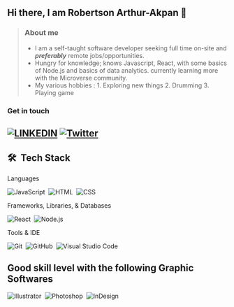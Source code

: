 ## Hi there, I am Robertson Arthur-Akpan 👋
> ### About me
> - I am a self-taught software developer seeking full time on-site and ***preferably*** remote jobs/opportunities.
> - Hungry for knowledge; knows Javascript, React, with some basics of Node.js and basics of data analytics. currently learning more with the Microverse community.
> - My various hobbies : 1. Exploring new things 2. Drumming 3. Playing game

### Get in touch

[![LINKEDIN](https://img.shields.io/badge/LinkedIn-0077B5?style=for-the-badge&logo=linkedin&logoColor=white)](https://www.linkedin.com/in/robertson-arthur-6895a0123/) [![Twitter](https://img.shields.io/twitter/follow/___Robertson?label=Robertson%20Arthur&logo=twitter&logoColor=white&style=for-the-badge)](https://twitter.com/___Robertson)
---

## 🛠 &nbsp;Tech Stack

Languages

![JavaScript](https://img.shields.io/badge/-JavaScript-05122A?style=flat&logo=javascript)&nbsp;
![HTML](https://img.shields.io/badge/-HTML-05122A?style=flat&logo=HTML5)&nbsp;
![CSS](https://img.shields.io/badge/-CSS-05122A?style=flat&logo=CSS3&logoColor=1572B6)&nbsp;


Frameworks, Libraries, & Databases

![React](https://img.shields.io/badge/-React-05122A?style=flat&logo=react)&nbsp;
![Node.js](https://img.shields.io/badge/-Node.js-05122A?style=flat&logo=node.js)&nbsp;

Tools & IDE

![Git](https://img.shields.io/badge/-Git-05122A?style=flat&logo=git)&nbsp;
![GitHub](https://img.shields.io/badge/-GitHub-05122A?style=flat&logo=github)&nbsp;
![Visual Studio Code](https://img.shields.io/badge/-Visual%20Studio%20Code-05122A?style=flat&logo=visual-studio-code&logoColor=007ACC)&nbsp;

## Good skill level with the following Graphic Softwares
![Illustrator](https://img.shields.io/badge/-Illustrator-05122A?style=flat&logo=adobe-illustrator)&nbsp;
![Photoshop](https://img.shields.io/badge/-Photoshop-05122A?style=flat&logo=adobe-photoshop)&nbsp;
![InDesign](https://img.shields.io/badge/-InDesign-05122A?style=flat&logo=adobe-indesign)




<!--
**bobb-Rob/bobb-rob** is a ✨ _special_ ✨ repository because its `README.md` (this file) appears on your GitHub profile.

Here are some ideas to get you started:

- 🔭 I’m currently working on ...
- 🌱 I’m currently learning ...
- 👯 I’m looking to collaborate on ...
- 🤔 I’m looking for help with ...
- 💬 Ask me about ...
- 📫 How to reach me: ...
- 😄 Pronouns: ...
- ⚡ Fun fact: ...
-->

